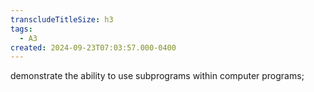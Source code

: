 ```yaml
---
transcludeTitleSize: h3
tags:
  - A3
created: 2024-09-23T07:03:57.000-0400
---
```

demonstrate the ability to use subprograms within computer programs;